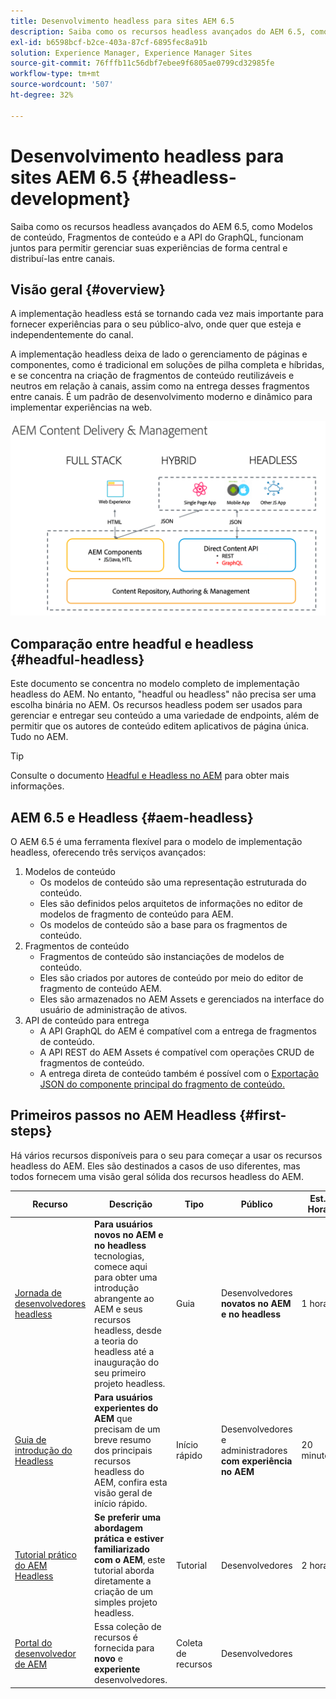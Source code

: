 ```yaml
---
title: Desenvolvimento headless para sites AEM 6.5
description: Saiba como os recursos headless avançados do AEM 6.5, como Modelos de conteúdo, Fragmentos de conteúdo e a API do GraphQL, funcionam juntos para permitir gerenciar suas experiências de forma central e distribuí-las entre canais.
exl-id: b6598bcf-b2ce-403a-87cf-6895fec8a91b
solution: Experience Manager, Experience Manager Sites
source-git-commit: 76fffb11c56dbf7ebee9f6805ae0799cd32985fe
workflow-type: tm+mt
source-wordcount: '507'
ht-degree: 32%

---
```


# Desenvolvimento headless para sites AEM 6.5 {#headless-development}

Saiba como os recursos headless avançados do AEM 6.5, como Modelos de conteúdo, Fragmentos de conteúdo e a API do GraphQL, funcionam juntos para permitir gerenciar suas experiências de forma central e distribuí-las entre canais.

## Visão geral {#overview}

A implementação headless está se tornando cada vez mais importante para fornecer experiências para o seu público-alvo, onde quer que esteja e independentemente do canal.

A implementação headless deixa de lado o gerenciamento de páginas e componentes, como é tradicional em soluções de pilha completa e híbridas, e se concentra na criação de fragmentos de conteúdo reutilizáveis e neutros em relação à canais, assim como na entrega desses fragmentos entre canais. É um padrão de desenvolvimento moderno e dinâmico para implementar experiências na web.

![Modelos de implementação do AEM](/help/sites-developing/headless/getting-started/assets/aem-implementation-models.png)

## Comparação entre headful e headless {#headful-headless}

Este documento se concentra no modelo completo de implementação headless do AEM. No entanto, &quot;headful ou headless&quot; não precisa ser uma escolha binária no AEM. Os recursos headless podem ser usados para gerenciar e entregar seu conteúdo a uma variedade de endpoints, além de permitir que os autores de conteúdo editem aplicativos de página única. Tudo no AEM.

>[!TIP]
>
>Consulte o documento [Headful e Headless no AEM](/help/sites-developing/headful-headless.md) para obter mais informações.

## AEM 6.5 e Headless {#aem-headless}

O AEM 6.5 é uma ferramenta flexível para o modelo de implementação headless, oferecendo três serviços avançados:

1. Modelos de conteúdo
   * Os modelos de conteúdo são uma representação estruturada do conteúdo.
   * Eles são definidos pelos arquitetos de informações no editor de modelos de fragmento de conteúdo para AEM.
   * Os modelos de conteúdo são a base para os fragmentos de conteúdo.
1. Fragmentos de conteúdo
   * Fragmentos de conteúdo são instanciações de modelos de conteúdo.
   * Eles são criados por autores de conteúdo por meio do editor de fragmento de conteúdo AEM.
   * Eles são armazenados no AEM Assets e gerenciados na interface do usuário de administração de ativos.
1. API de conteúdo para entrega
   * A API GraphQL do AEM é compatível com a entrega de fragmentos de conteúdo.
   * A API REST do AEM Assets é compatível com operações CRUD de fragmentos de conteúdo.
   * A entrega direta de conteúdo também é possível com o [Exportação JSON do componente principal do fragmento de conteúdo.](https://experienceleague.adobe.com/docs/experience-manager-core-components/using/components/content-fragment-component.html?lang=pt-BR)

## Primeiros passos no AEM Headless {#first-steps}

Há vários recursos disponíveis para o seu para começar a usar os recursos headless do AEM. Eles são destinados a casos de uso diferentes, mas todos fornecem uma visão geral sólida dos recursos headless do AEM.

| Recurso | Descrição | Tipo | Público | Est. Hora |
|---|---|---|---|---|
| [Jornada de desenvolvedores headless](/help/journey-headless/developer/overview.md) | **Para usuários novos no AEM e no headless** tecnologias, comece aqui para obter uma introdução abrangente ao AEM e seus recursos headless, desde a teoria do headless até a inauguração do seu primeiro projeto headless. | Guia | Desenvolvedores **novatos no AEM e no headless** | 1 hora |
| [Guia de introdução do Headless](/help/sites-developing/headless/getting-started/introduction.md) | **Para usuários experientes do AEM** que precisam de um breve resumo dos principais recursos headless do AEM, confira esta visão geral de início rápido. | Início rápido | Desenvolvedores e administradores **com experiência no AEM** | 20 minutos |
| [Tutorial prático do AEM Headless](https://experienceleague.adobe.com/docs/experience-manager-learn/getting-started-with-aem-headless/graphql/multi-step/overview.html?lang=pt-BR) | **Se preferir uma abordagem prática e estiver familiarizado com o AEM**, este tutorial aborda diretamente a criação de um simples projeto headless. | Tutorial | Desenvolvedores | 2 horas |
| [Portal do desenvolvedor de AEM](https://experienceleague.adobe.com/landing/experience-manager/headless/developer.html?lang=pt-BR) | Essa coleção de recursos é fornecida para **novo** e **experiente** desenvolvedores. | Coleta de recursos | Desenvolvedores | |
